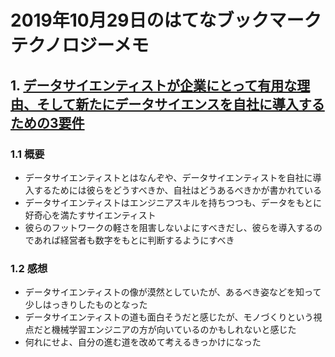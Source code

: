 # 2019年10月29日のはてなブックマークテクノロジーメモ

## 1. [データサイエンティストが企業にとって有用な理由、そして新たにデータサイエンスを自社に導入するための3要件](https://tjo.hatenablog.com/entry/2019/10/28/190000)

### 1.1 概要

- データサイエンティストとはなんぞや、データサイエンティストを自社に導入するためには彼らをどうすべきか、自社はどうあるべきかが書かれている
- データサイエンティストはエンジニアスキルを持ちつつも、データをもとに好奇心を満たすサイエンティスト
- 彼らのフットワークの軽さを阻害しないよにすべきだし、彼らを導入するのであれば経営者も数字をもとに判断するようにすべき

### 1.2 感想

- データサイエンティストの像が漠然としていたが、あるべき姿などを知って少しはっきりしたものとなった
- データサイエンティストの道も面白そうだと感じたが、モノづくりという視点だと機械学習エンジニアの方が向いているのかもしれないと感じた
- 何れにせよ、自分の進む道を改めて考えるきっかけになった
